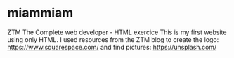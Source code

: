 # miammiam
ZTM The Complete web developer - HTML exercice 
This is my first website using only HTML.
I used resources from the ZTM blog to create the logo: https://www.squarespace.com/ and find pictures: https://unsplash.com/
